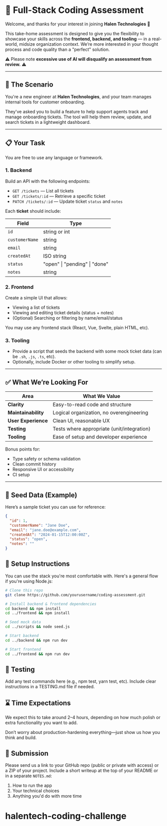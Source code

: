 # 🧪 Full-Stack Coding Assessment

Welcome, and thanks for your interest in joining **Halen Technologies** 🎉

This take-home assessment is designed to give you the flexibility to showcase your skills across the **frontend, backend, and tooling** — in a real-world, midsize organization context. We’re more interested in your thought process and code quality than a "perfect" solution.

⚠️ Please note **excessive use of AI will disqualify an assessment from review.** ⚠️

---

## 📘 The Scenario

You're a new engineer at **Halen Technologies**, and your team manages internal tools for customer onboarding.

They've asked you to build a feature to help support agents track and manage onboarding tickets. The tool will help them review, update, and search tickets in a lightweight dashboard.

---

## 📋 Your Task

You are free to use any language or framework.

### 1. Backend

Build an API with the following endpoints:

- `GET /tickets` — List all tickets
- `GET /tickets/:id` — Retrieve a specific ticket
- `PATCH /tickets/:id` — Update ticket `status` and `notes`

Each **ticket** should include:

| Field         | Type     |
|---------------|----------|
| `id`          | string or int |
| `customerName`| string   |
| `email`       | string   |
| `createdAt`   | ISO string |
| `status`      | "open" \| "pending" \| "done" |
| `notes`       | string   |

### 2. Frontend

Create a simple UI that allows:

- Viewing a list of tickets
- Viewing and editing ticket details (status + notes)
- (Optional) Searching or filtering by name/email/status

You may use any frontend stack (React, Vue, Svelte, plain HTML, etc).

### 3. Tooling

- Provide a script that seeds the backend with some mock ticket data (can be `.sh`, `.js`, `.ts`, etc).
- Optionally, include Docker or other tooling to simplify setup.

---

## ✅ What We’re Looking For

| Area         | What We Value                           |
|--------------|------------------------------------------|
| **Clarity**   | Easy-to-read code and structure         |
| **Maintainability** | Logical organization, no overengineering |
| **User Experience** | Clean UI, reasonable UX            |
| **Testing**   | Tests where appropriate (unit/integration) |
| **Tooling**   | Ease of setup and developer experience  |

Bonus points for:
- Type safety or schema validation
- Clean commit history
- Responsive UI or accessibility
- CI setup

---

## 🧪 Seed Data (Example)

Here’s a sample ticket you can use for reference:

```json
{
  "id": 1,
  "customerName": "Jane Doe",
  "email": "jane.doe@example.com",
  "createdAt": "2024-01-15T12:00:00Z",
  "status": "open",
  "notes": ""
}
```

## 🚀 Setup Instructions

You can use the stack you're most comfortable with. Here's a general flow if you're using Node.js:

```bash
# Clone this repo
git clone https://github.com/yourusername/coding-assessment.git

# Install backend & frontend dependencies
cd backend && npm install
cd ../frontend && npm install

# Seed mock data
cd ../scripts && node seed.js

# Start backend
cd ../backend && npm run dev

# Start frontend
cd ../frontend && npm run dev
```

## 🧪 Testing
Add any test commands here (e.g., npm test, yarn test, etc). Include clear instructions in a TESTING.md file if needed.

## ⌛ Time Expectations
We expect this to take around 2–4 hours, depending on how much polish or extra functionality you want to add.

Don’t worry about production-hardening everything—just show us how you think and build.

## 📮 Submission
Please send us a link to your GitHub repo (public or private with access) or a ZIP of your project. Include a short writeup at the top of your README or in a separate `NOTES.md`:

1. How to run the app
2. Your technical choices
3. Anything you'd do with more time
# halentech-coding-challenge
